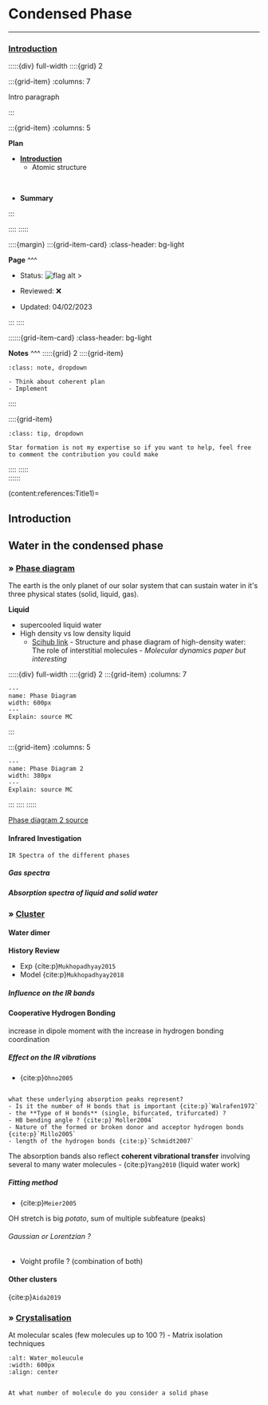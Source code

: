 # Condensed Phase

***

<h3> <strong> <u>  Introduction </u></strong> </h3>

:::::{div} full-width
::::{grid} 2

:::{grid-item}
:columns: 7

Intro paragraph

:::

:::{grid-item}
:columns: 5

**Plan**

- [**Introduction**](content:references:Title1) 
    - Atomic structure

<br>

- **Summary**

:::

::::
:::::

::::{margin}
:::{grid-item-card}
:class-header: bg-light

**Page**
^^^

- Status: ![flag alt >](../../Docs/Svg_icons/Under_construction.svg)
  
- Reviewed: &#x274C;
       
- Updated: 04/02/2023
   
:::
::::



::::::{grid-item-card}
:class-header: bg-light

**Notes**
^^^
:::::{grid} 2
::::{grid-item}

```{admonition} To Do
:class: note, dropdown

- Think about coherent plan
- Implement

```

::::

::::{grid-item}

```{admonition} Colaboration
:class: tip, dropdown

Star formation is not my expertise so if you want to help, feel free to comment the contribution you could make

```
::::
:::::  
::::::

(content:references:Title1)=
## Introduction



## **Water in the condensed phase**

<h3><strong>&#187;  <u> Phase diagram </u></strong></h3>

The earth is the only planet of our solar system that can sustain water in it's three physical states (solid, liquid, gas).

**Liquid**

- supercooled liquid water
- High density vs low density liquid
    - [Scihub link](https://sci-hub.ru/10.1103/PhysRevE.67.020201) - Structure and phase diagram of high-density water: The role of interstitial molecules - *Molecular dynamics paper but interesting*



:::::{div} full-width
::::{grid} 2
:::{grid-item}
:columns: 7

```{figure} Docs/Phase_diagram_of_water.svg
---
name: Phase Diagram
width: 600px
---
Explain: source MC
```
:::

:::{grid-item}
:columns: 5

```{figure} Docs/Phase_diagram_2.PNG
---
name: Phase Diagram 2
width: 380px
---
Explain: source MC
```
:::
::::
:::::

[Phase diagram 2 source](https://research-information.bris.ac.uk/ws/portalfiles/portal/74588380/water.pdf)


<h4><strong> Infrared Investigation</strong></h4>

```{note}
IR Spectra of the different phases
```

<h5><strong> Gas spectra</strong></h5>


<h5><strong> Absorption spectra of liquid and solid water</strong></h5>

<h3><strong>&#187;  <u> Cluster </u></strong></h3>

<h4><strong> Water dimer </strong></h4>

**History Review**

- Exp {cite:p}`Mukhopadhyay2015` 
- Model {cite:p}`Mukhopadhyay2018` 

<h5>Influence on the IR bands</h5>

<h4><strong> Cooperative Hydrogen Bonding </strong></h4>

increase in dipole moment with the increase in hydrogen bonding coordination

<h5>Effect on the IR vibrations</h5>

- {cite:p}`Ohno2005`

```{note}

what these underlying absorption peaks represent? 
- Is it the number of H bonds that is important {cite:p}`Walrafen1972`
- the **Type of H bonds** (single, bifurcated, trifurcated) ?
- HB bending angle ? {cite:p}`Moller2004`
- Nature of the formed or broken donor and acceptor hydrogen bonds {cite:p}`Millo2005`
- length of the hydrogen bonds {cite:p}`Schmidt2007` 

```

The absorption bands also reflect **coherent vibrational transfer** involving several to many water molecules - {cite:p}`Yang2010` (liquid water work)

<h5>Fitting method</h5>


- {cite:p}`Meier2005`


OH stretch is big *potato*, sum of multiple subfeature (peaks)

<h6>Gaussian or Lorentzian ?</h6>

- Voight profile ? (combination of both)


<h4><strong> Other clusters</strong></h4>
    
{cite:p}`Aida2019`



<h3><strong>&#187;  <u>Crystalisation</u></strong></h3>

At molecular scales (few molecules up to 100 ?) - Matrix isolation techniques

```{image} Docs/crystal-min-size.png
:alt: Water_moleucule
:width: 600px
:align: center
```

```{admonition} Question

At what number of molecule do you consider a solid phase

```